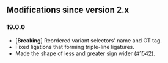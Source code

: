 ## Modifications since version 2.x

### 19.0.0

* \[**Breaking**\] Reordered variant selectors' name and OT tag.
* Fixed ligations that forming triple-line ligatures.
* Made the shape of less and greater sign wider (#1542).

